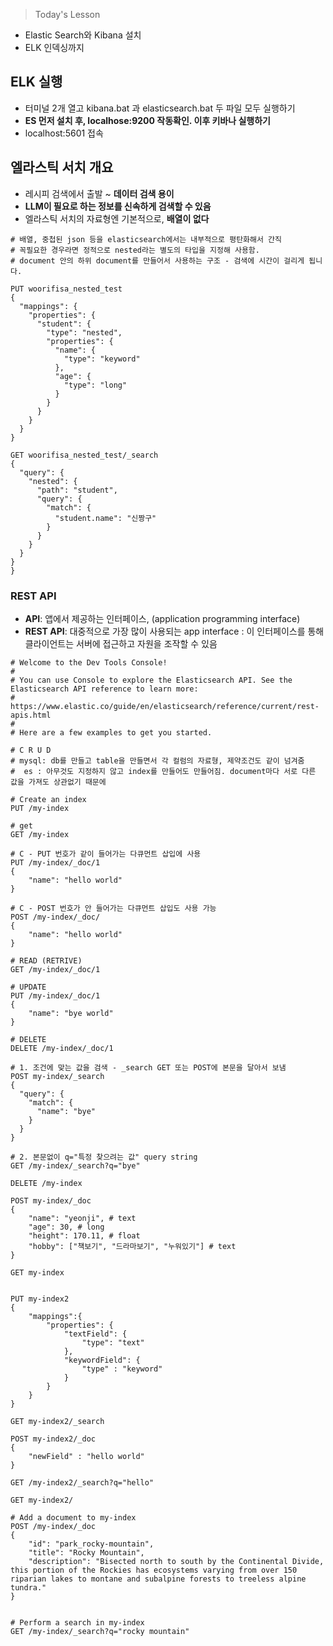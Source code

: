 >Today's Lesson
- Elastic Search와 Kibana 설치
- ELK 인덱싱까지

## ELK 실행
- 터미널 2개 열고 kibana.bat 과 elasticsearch.bat 두 파일 모두 실행하기
- **ES 먼저 설치 후, localhose:9200 작동확인. 이후 키바나 실행하기**
- localhost:5601 접속

## 엘라스틱 서치 개요

- 레시피 검색에서 출발 ~ **데이터 검색 용이**
- **LLM이 필요로 하는 정보를 신속하게 검색할 수 있음**
- 엘라스틱 서치의 자료형엔 기본적으로, **배열이 없다**


```
# 배열, 중첩된 json 등을 elasticsearch에서는 내부적으로 평탄화해서 간직 
# 꼭필요한 경우라면 정적으로 nested라는 별도의 타입을 지정해 사용함.
# document 안의 하위 document를 만들어서 사용하는 구조 - 검색에 시간이 걸리게 됩니다. 

PUT woorifisa_nested_test
{
  "mappings": {
    "properties": {
      "student": {
        "type": "nested",
        "properties": {
          "name": {
            "type": "keyword"
          },
          "age": {
            "type": "long"
          }
        }
      }
    }
  }
}

GET woorifisa_nested_test/_search
{
  "query": {
    "nested": {
      "path": "student",
      "query": {
        "match": {
          "student.name": "신짱구"
        }
      }
    }
  }
}
}

```

### REST API

- **API**: 앱에서 제공하는 인터페이스, (application programming interface)
- **REST API**: 대중적으로 가장 많이 사용되는 app interface
              : 이 인터페이스를 통해 클라이언트는 서버에 접근하고 자원을 조작할 수 있음

```elasticsearch
# Welcome to the Dev Tools Console!
#
# You can use Console to explore the Elasticsearch API. See the Elasticsearch API reference to learn more:
# https://www.elastic.co/guide/en/elasticsearch/reference/current/rest-apis.html
#
# Here are a few examples to get you started.

# C R U D
# mysql: db를 만들고 table을 만들면서 각 컬럼의 자료형, 제약조건도 같이 넘겨줌
#  es : 아무것도 지정하지 않고 index를 만들어도 만들어짐. document마다 서로 다른 값을 가져도 상관없기 때문에 

# Create an index
PUT /my-index

# get 
GET /my-index

# C - PUT 번호가 같이 들어가는 다큐먼트 삽입에 사용 
PUT /my-index/_doc/1
{
    "name": "hello world"
}

# C - POST 번호가 안 들어가는 다큐먼트 삽입도 사용 가능 
POST /my-index/_doc/
{
    "name": "hello world"
}

# READ (RETRIVE)
GET /my-index/_doc/1

# UPDATE
PUT /my-index/_doc/1
{
    "name": "bye world"
}

# DELETE
DELETE /my-index/_doc/1

# 1. 조건에 맞는 값을 검색 - _search GET 또는 POST에 본문을 달아서 보냄 
POST my-index/_search
{
  "query": {
    "match": {
      "name": "bye"
    }
  }
}

# 2. 본문없이 q="특정 찾으려는 값" query string 
GET /my-index/_search?q="bye"

DELETE /my-index

POST my-index/_doc
{
    "name": "yeonji", # text 
    "age": 30, # long 
    "height": 170.11, # float
    "hobby": ["책보기", "드라마보기", "누워있기"] # text
}

GET my-index


PUT my-index2
{
    "mappings":{
        "properties": {
            "textField": {
                "type": "text"
            },
            "keywordField": {
                "type" : "keyword"
            }
        }
    }
}

GET my-index2/_search

POST my-index2/_doc
{
    "newField" : "hello world"
}

GET /my-index2/_search?q="hello"

GET my-index2/

# Add a document to my-index
POST /my-index/_doc
{
    "id": "park_rocky-mountain",
    "title": "Rocky Mountain",
    "description": "Bisected north to south by the Continental Divide, this portion of the Rockies has ecosystems varying from over 150 riparian lakes to montane and subalpine forests to treeless alpine tundra."
}


# Perform a search in my-index
GET /my-index/_search?q="rocky mountain"

```
